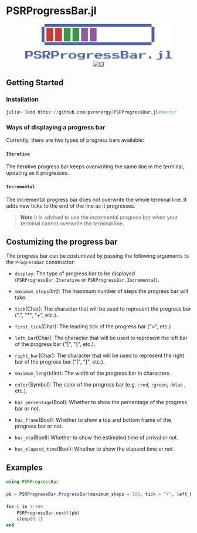 # PSRProgressBar.jl

<div align="center">
    <a href="/assets/">
        <img src="/assets/logo.svg" width=400px alt="PSRProgressBar.jl" />
    </a>
    <br>
    <a href="https://github.com/psrenergy/PSRProgressBar.jl/actions/workflows/CI.yml">
        <img src="https://github.com/psrenergy/PSRProgressBar.jl/actions/workflows/CI.yml/badge.svg?branch=master" alt="CI" />
    </a>
</div>

## Getting Started

### Installation
```julia
julia> ]add https://github.com/psrenergy/PSRProgressBar.jl#master
```

### Ways of displaying a progress bar

Currently, there are two types of progress bars available:

#### `Iterative`

The iterative progress bar keeps overwriting the same line in the terminal, updating as it progresses.

#### `Incremental`
The incremental progress bar does not overwrite the whole terminal line. It adds new ticks to the end of the line as it progresses.

> **Note**
> It is advised to use the incremental progress bar when yout terminal cannot overwrite the terminal line.


## Costumizing the progress bar

The progress bar can be costumized by passing the following arguments to the `ProgressBar` constructor:

- `display`: The type of progress bar to be displayed (`PSRProgressBar.Iterative` or `PSRProgressBar.Incremental`).

- `maximum_steps`(Int): The maximum number of steps the progress bar will take.

- `tick`(Char): The character that will be used to represent the progress bar (".", "*", "+", etc.).

- `first_tick`(Char): The leading tick of the progress bar (">", etc.)

- `left_bar`(Char): The character that will be used to represent the left bar of the progress bar ("|", "[", etc.).

- `right_bar`(Char): The character that will be used to represent the right bar of the progress bar ("|", "]", etc.).

- `maximum_length`(Int): The width of the progress bar in characters.

- `color`(Symbol): The color of the progress bar (e.g. `:red`, `:green`, `:blue` , etc.).

- `has_percentage`(Bool): Whether to show the percentage of the progress bar or not.

- `has_frame`(Bool): Whether to show a top and bottom frame of the progress bar or not.

- `has_eta`(Bool): Whether to show the estimated time of arrival or not.

- `has_elapsed_time`(Bool): Whether to show the elapsed time or not.






## Examples

```julia
using PSRProgressBar

pb = PSRProgressBar.ProgressBar(maximum_steps = 100, tick = "+", left_bar = "|", right_bar="|")

for i in 1:100
    PSRProgressBar.next!(pb)
    sleep(0.1)
end
```



